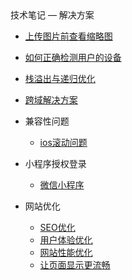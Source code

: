 <div class="sidebar-title">技术笔记 — 解决方案</div>
<template id="root-breadcrumb">解决方案</template>

- [上传图片前查看缩略图](document/技术笔记/解决方案/上传图片前查看缩略图.md)
- [如何正确检测用户的设备](document/技术笔记/解决方案/如何正确检测用户的设备.md)
- [栈溢出与递归优化](document/技术笔记/解决方案/栈溢出与递归优化.md)
- [跨域解决方案](document/技术笔记/解决方案/跨域解决方案.md)

- 兼容性问题

  - [ios滚动问题](document/技术笔记/解决方案/兼容性问题/ios滚动问题.md)

- 小程序授权登录

  - [微信小程序](document/技术笔记/解决方案/小程序授权登录/微信小程序.md)

- 网站优化

  - [SEO优化](document/技术笔记/解决方案/网站优化/SEO优化.md)
  - [用户体验优化](document/技术笔记/解决方案/网站优化/用户体验优化.md)
  - [网站性能优化](document/技术笔记/解决方案/网站优化/网站性能优化.md)
  - [让页面显示更流畅](document/技术笔记/解决方案/网站优化/让页面显示更流畅.md)


